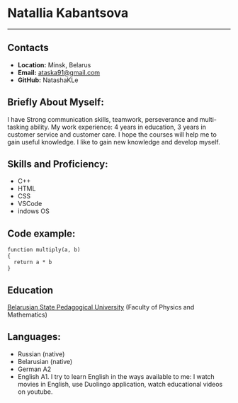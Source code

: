 # Natallia Kabantsova
***
## Contacts
- **Location:**  Minsk, Belarus
- **Email:** ataska91@gmail.com
- **GitHub:** NatashaKLe
## Briefly About Myself:
I have Strong communication skills, teamwork, perseverance and multi-tasking ability.
My work experience: 4 years in education, 3 years in customer service and customer care.
I hope the courses will help me to gain useful knowledge. I like to gain new knowledge and develop myself.
## Skills and Proficiency:
-  С++
-  HTML
-  CSS
-  VSCode
-  indows OS
## Code example:
```
function multiply(a, b)
{
  return a * b
}
```
## Education
[Belarusian State Pedagogical University](https://bspu.by/)
(Faculty of Physics and Mathematics)
## Languages: 
* Russian (native)
* Belarusian (native)
* German A2
* English A1. I try to learn English in the ways available to me: I watch movies in English, use Duolingo application, watch educational videos on youtube.
